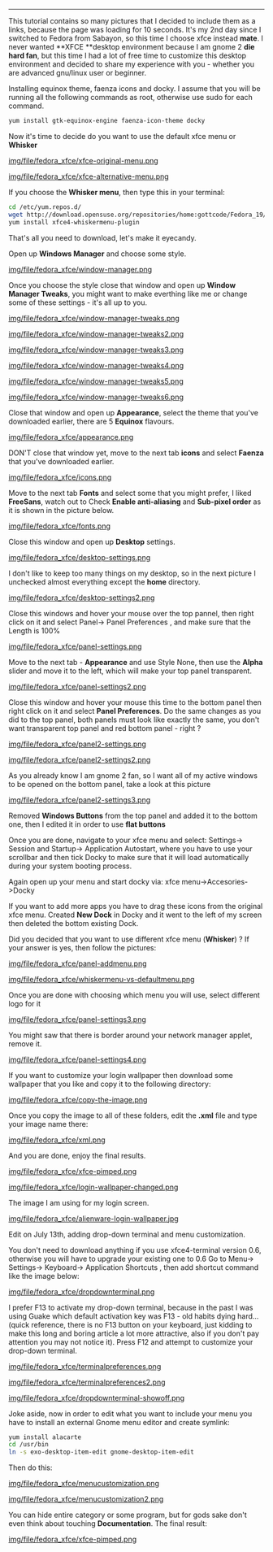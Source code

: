 
---

This tutorial contains so many pictures that I decided to include them as a links, because the page was loading for 10 seconds.
It's my 2nd day since I switched to Fedora from Sabayon, so this time I choose xfce instead **mate**. I never wanted **XFCE **desktop environment because I am gnome 2 **die hard fan**, but this time I had a lot of free time to customize this desktop environment and decided to share my experience with you - whether you are advanced gnu/linux user or beginner.


Installing equinox theme, faenza icons and docky. I assume that you will be running all the following commands as root, otherwise use sudo for each command.

```bash
yum install gtk-equinox-engine faenza-icon-theme docky
```

Now it's time to decide do you want to use the default xfce menu or **Whisker**

[img/file/fedora_xfce/xfce-original-menu.png](img/file/fedora_xfce/xfce-original-menu.png) 

[img/file/fedora_xfce/xfce-alternative-menu.png](img/file/fedora_xfce/xfce-alternative-menu.png)

If you choose the **Whisker menu**, then type this in your terminal:

```bash
cd /etc/yum.repos.d/
wget http://download.opensuse.org/repositories/home:gottcode/Fedora_19/home:gottcode.repo
yum install xfce4-whiskermenu-plugin
```

That's all you need to download, let's make it eyecandy.

Open up **Windows Manager** and choose some style.

[img/file/fedora_xfce/window-manager.png](img/file/fedora_xfce/window-manager.png)

Once you choose the style close that window and open up **Window Manager Tweaks**, you might want to make everthing like me or change some of these settings - it's all up to you.

[img/file/fedora_xfce/window-manager-tweaks.png](img/file/fedora_xfce/window-manager-tweaks.png)  

[img/file/fedora_xfce/window-manager-tweaks2.png](img/file/fedora_xfce/window-manager-tweaks2.png) 

[img/file/fedora_xfce/window-manager-tweaks3.png](img/file/fedora_xfce/window-manager-tweaks3.png)  

[img/file/fedora_xfce/window-manager-tweaks4.png](img/file/fedora_xfce/window-manager-tweaks4.png)  

[img/file/fedora_xfce/window-manager-tweaks5.png](img/file/fedora_xfce/window-manager-tweaks5.png)  

[img/file/fedora_xfce/window-manager-tweaks6.png](img/file/fedora_xfce/window-manager-tweaks6.png)

Close that window and open up **Appearance**, select the theme that you've downloaded earlier, there are 5 **Equinox** flavours.

[img/file/fedora_xfce/appearance.png](img/file/fedora_xfce/appearance.png)

DON'T close that window yet, move to the next tab **icons** and select **Faenza** that you've downloaded earlier.

[img/file/fedora_xfce/icons.png](img/file/fedora_xfce/icons.png)

Move to the next tab **Fonts** and select some that you might prefer, I liked **FreeSans**, watch out to Check **Enable anti-aliasing** and **Sub-pixel order** as it is shown in the picture below.

[img/file/fedora_xfce/fonts.png](img/file/fedora_xfce/fonts.png)

Close this window and open up **Desktop** settings.

[img/file/fedora_xfce/desktop-settings.png](img/file/fedora_xfce/desktop-settings.png)

I don't like to keep too many things on my desktop, so in the next picture I unchecked almost everything except the **home** directory.

[img/file/fedora_xfce/desktop-settings2.png](img/file/fedora_xfce/desktop-settings2.png)

Close this windows and hover your mouse over the top pannel, then right click on it and select Panel-> Panel Preferences , and make sure that the Length is 100%

[img/file/fedora_xfce/panel-settings.png](img/file/fedora_xfce/panel-settings.png)

Move to the next tab - **Appearance** and use Style None, then use the **Alpha** slider and move it to the left, which will make your top panel transparent.

[img/file/fedora_xfce/panel-settings2.png](img/file/fedora_xfce/panel-settings2.png)

Close this window and hover your mouse this time to the bottom panel then right click on it and select **Panel Preferences**. Do the same changes as you did to the top panel, both panels must look like exactly the same, you don't want transparent top panel and red bottom panel - right ?

[img/file/fedora_xfce/panel2-settings.png](img/file/fedora_xfce/panel2-settings.png)

[img/file/fedora_xfce/panel2-settings2.png](img/file/fedora_xfce/panel2-settings2.png)

As you already know I am gnome 2 fan, so I want all of my active windows to be opened on the bottom panel, take a look at this picture

[img/file/fedora_xfce/panel2-settings3.png](img/file/fedora_xfce/panel2-settings3.png)

Removed **Windows Buttons** from the top panel and added it to the bottom one, then I edited it in order to use **flat buttons**

Once you are done, navigate to your xfce menu and select: Settings-> Session and Startup-> Application Autostart, where you have to use your scrollbar and then tick Docky to make sure that it will load automatically during your system booting process.

Again open up your menu and start docky via: xfce menu->Accesories->Docky

If you want to add more apps you have to drag these icons from the original xfce menu. Created **New Dock** in Docky and it went to the left of my screen then deleted the bottom existing Dock.

Did you decided that you want to use different xfce menu (**Whisker**) ? If your answer is yes, then follow the pictures:

[img/file/fedora_xfce/panel-addmenu.png](img/file/fedora_xfce/panel-addmenu.png)  

[img/file/fedora_xfce/whiskermenu-vs-defaultmenu.png](img/file/fedora_xfce/whiskermenu-vs-defaultmenu.png) 

Once you are done with choosing which menu you will use, select different logo for it 

[img/file/fedora_xfce/panel-settings3.png](img/file/fedora_xfce/panel-settings3.png) 

You might saw that there is border around your network manager applet, remove it.

[img/file/fedora_xfce/panel-settings4.png](img/file/fedora_xfce/panel-settings4.png) 

If you want to customize your login wallpaper then download some wallpaper that you like and copy it to the following directory: 

[img/file/fedora_xfce/copy-the-image.png](img/file/fedora_xfce/copy-the-image.png) 

Once you copy the image to all of these folders, edit the **.xml** file and type your image name there: 

[img/file/fedora_xfce/xml.png](img/file/fedora_xfce/xml.png) 

And you are done, enjoy the final results.

[img/file/fedora_xfce/xfce-pimped.png](img/file/fedora_xfce/xfce-pimped.png) 

[img/file/fedora_xfce/login-wallpaper-changed.png](img/file/fedora_xfce/login-wallpaper-changed.png) 

The image I am using for my login screen. 

[img/file/fedora_xfce/alienware-login-wallpaper.jpg](img/file/fedora_xfce/alienware-login-wallpaper.jpg)

Edit on July 13th, adding drop-down terminal and menu customization. 

You don't need to download anything if you use xfce4-terminal version 0.6, otherwise you will have to upgrade your existing one to 0.6 Go to Menu-> Settings-> Keyboard-> Application Shortcuts , then add shortcut command like the image below: 

[img/file/fedora_xfce/dropdownterminal.png](img/file/fedora_xfce/dropdownterminal.png)

I prefer F13 to activate my drop-down terminal, because in the past I was using Guake which default activation key was F13 - old habits dying hard... (quick reference, there is no F13 button on your keyboard, just kidding to make this long and boring article a lot more attractive, also if you don't pay attention you may not notice it). Press F12 and attempt to customize your drop-down terminal.

[img/file/fedora_xfce/terminalpreferences.png](img/file/fedora_xfce/terminalpreferences.png)  

[img/file/fedora_xfce/terminalpreferences2.png](img/file/fedora_xfce/terminalpreferences2.png)  

[img/file/fedora_xfce/dropdownterminal-showoff.png](img/file/fedora_xfce/dropdownterminal-showoff.png)

Joke aside, now in order to edit what you want to include your menu you have to install an external Gnome menu editor and create symlink:

```bash
yum install alacarte
cd /usr/bin
ln -s exo-desktop-item-edit gnome-desktop-item-edit
```

Then do this:

[img/file/fedora_xfce/menucustomization.png](img/file/fedora_xfce/menucustomization.png)  

[img/file/fedora_xfce/menucustomization2.png](img/file/fedora_xfce/menucustomization2.png)

You can hide entire category or some program, but for gods sake don't even think about touching **Documentation**. The final result:

[img/file/fedora_xfce/xfce-pimped.png](img/file/fedora_xfce/xfce-pimped.png)
